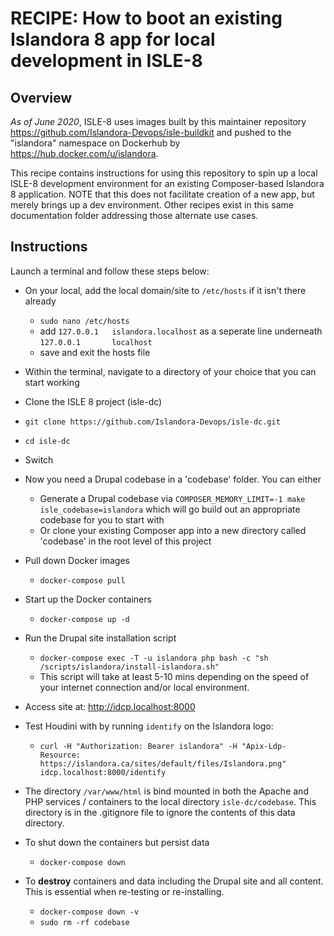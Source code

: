 # RECIPE: How to boot an existing Islandora 8 app for local development in ISLE-8

## Overview

_As of June 2020_, ISLE-8 uses images built by this maintainer repository https://github.com/Islandora-Devops/isle-buildkit and pushed to the "islandora" namespace on Dockerhub by https://hub.docker.com/u/islandora. 

This recipe contains instructions for using this repository to spin up a local ISLE-8 development environment for an existing Composer-based Islandora 8 application. NOTE that this does not facilitate creation of a new app, but merely brings up a dev environment. Other recipes exist in this same documentation folder addressing those alternate use cases.

## Instructions

Launch a terminal and follow these steps below:

* On your local, add the local domain/site to `/etc/hosts` if it isn't there already
  * `sudo nano /etc/hosts`
  * add `127.0.0.1   islandora.localhost` as a seperate line underneath `127.0.0.1       localhost`
  * save and exit the hosts file

* Within the terminal, navigate to a directory of your choice that you can start working

* Clone the ISLE 8 project (isle-dc)
* `git clone https://github.com/Islandora-Devops/isle-dc.git`

* `cd isle-dc`

* Switch 

* Now you need a Drupal codebase in a 'codebase' folder. You can either
  * Generate a Drupal codebase via `COMPOSER_MEMORY_LIMIT=-1 make isle_codebase=islandora` which will go build out an appropriate codebase for you to start with
  * Or clone your existing Composer app into a new directory called 'codebase' in the root level of this project

* Pull down Docker images
  * `docker-compose pull`

* Start up the Docker containers
  * `docker-compose up -d`

* Run the Drupal site installation script
  * `docker-compose exec -T -u islandora php bash -c "sh /scripts/islandora/install-islandora.sh"`
  * This script will take at least 5-10 mins depending on the speed of your internet connection and/or local environment.

* Access site at: http://idcp.localhost:8000

* Test Houdini with by running `identify` on the Islandora logo:
  * `curl -H "Authorization: Bearer islandora" -H "Apix-Ldp-Resource: https://islandora.ca/sites/default/files/Islandora.png" idcp.localhost:8000/identify`

* The directory `/var/www/html` is bind mounted in both the Apache and PHP services / containers to the local directory `isle-dc/codebase`. This directory is in the .gitignore file to ignore the contents of this data directory.

* To shut down the containers but persist data
  * `docker-compose down`

* To **destroy** containers and data including the Drupal site and all content. This is essential when re-testing or re-installing.
  * `docker-compose down -v`
  * `sudo rm -rf codebase`
